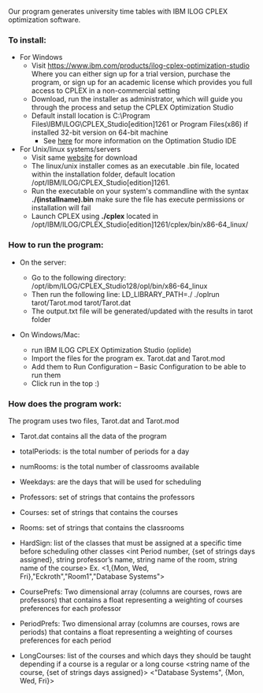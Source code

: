 Our program generates university time tables with IBM ILOG CPLEX optimization software.

### To install:
  * For Windows
    * Visit https://www.ibm.com/products/ilog-cplex-optimization-studio Where you can either sign up for a trial version, purchase the program, or sign up for an academic license which provides you full access to CPLEX in a non-commercial setting
    * Download, run the installer as administrator, which will guide you through the process and setup the CPLEX Optimization Studio
    * Default install location is C:\Program Files\IBM\ILOG\CPLEX_Studio[edition]1261 or Program Files(x86) if installed 32-bit version on 64-bit machine
      * See [here](https://www.ibm.com/support/knowledgecenter/SSSA5P_12.6.2/ilog.odms.studio.help/pdf/gsoplide.pdf?origURL=SSSA5P_12.6.2/ilog.odms.studio.help/Optimization_Studio/topics/PLUGINS_ROOT/ilog.odms.studio.help/pdf/gsoplide.pdf) for more information on the Optimation Studio IDE
  * For Unix/linux systems/servers
    * Visit same [website](https://www.ibm.com/products/ilog-cplex-optimization-studio) for download
     * The linux/unix installer comes as an executable .bin file, located within the installation folder, default location /opt/IBM/ILOG/CPLEX_Studio[edition]1261. 
     * Run the executable on your system's commandline with the syntax __./(installname).bin__ make sure the file has execute permissions or installation will fail
      * Launch CPLEX using __./cplex__ located in /opt/IBM/ILOG/CPLEX_Studio[edition]1261/cplex/bin/x86-64_linux/


### How to run the program:

  * On the server:
    * Go to the following directory: /opt/ibm/ILOG/CPLEX_Studio128/opl/bin/x86-64_linux 
    * Then run the following line: LD_LIBRARY_PATH=./ ./oplrun tarot/Tarot.mod tarot/Tarot.dat
    * The output.txt file will be generated/updated with the results in tarot folder


  * On Windows/Mac:
    * run IBM ILOG CPLEX Optimization Studio (oplide)
    * Import the files for the program ex. Tarot.dat and Tarot.mod
    * Add them to Run Configuration – Basic Configuration to be able to run them
    * Click run in the top :)



### How does the program work:
The program uses two files, Tarot.dat and Tarot.mod

* Tarot.dat contains all the data of the program 

 * totalPeriods: is the total number of periods for a day
 * numRooms: is the total number of classrooms available
 * Weekdays: are the days that will be used for scheduling
 * Professors: set of strings that contains the professors
 * Courses: set of strings that contains the courses
 * Rooms: set of strings that contains the classrooms
 * HardSign: list of the classes that must be assigned at a specific time before scheduling other classes
  <int Period number, {set of strings days assigned}, string professor’s name, string name of the room, string name of the course>
  Ex. <1,{Mon, Wed, Fri},"Eckroth","Room1","Database Systems">
 * CoursePrefs: Two dimensional array (columns are courses, rows are professors) that contains a float representing a weighting of courses preferences for each professor 
 * PeriodPrefs: Two dimensional array (columns are courses, rows are periods) that contains a float representing a weighting of courses preferences for each period
 * LongCourses: list of the courses and which days they should be taught depending if a course is a regular or a long course
  <string name of the course, {set of strings days assigned}> 
  <"Database Systems", {Mon, Wed, Fri}>

